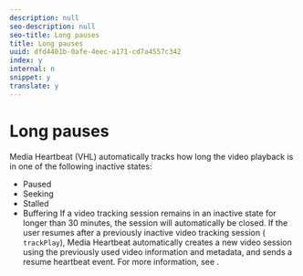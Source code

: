```yaml
---
description: null
seo-description: null
seo-title: Long pauses
title: Long pauses
uuid: dfd4401b-0afe-4eec-a171-cd7a4557c342
index: y
internal: n
snippet: y
translate: y
---
```


# Long pauses

Media Heartbeat (VHL) automatically tracks how long the video playback is in one of the following inactive states: 


* Paused
* Seeking
* Stalled
* Buffering
If a video tracking session remains in an inactive state for longer than 30 minutes, the session will automatically be closed. If the user resumes after a previously inactive video tracking session ( ` trackPlay`), Media Heartbeat automatically creates a new video session using the previously used video information and metadata, and sends a resume heartbeat event. For more information, see [](../../../../c_vhl_stand-implement/c_vhl_ios-2.0_titlepage/c_vhl_ios_video_params.md) . 
